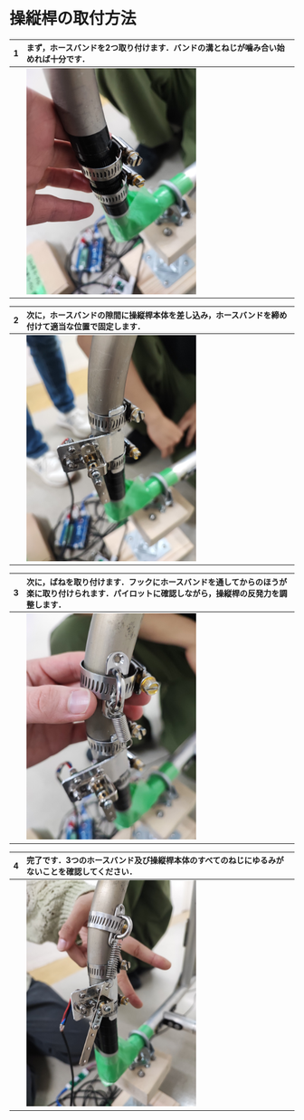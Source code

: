# 操縦桿の取付方法
|1|まず，ホースバンドを2つ取り付けます．バンドの溝とねじが噛み合い始めれば十分です．|
|---|:---|
||<img src="images/fit_hose_band.jpg" height="400px">|

|2|次に，ホースバンドの隙間に操縦桿本体を差し込み，ホースバンドを締め付けて適当な位置で固定します．|
|---|:---|
||<img src="images/install_maneuver.jpg" height="400px">|

|3|次に，ばねを取り付けます．フックにホースバンドを通してからのほうが楽に取り付けられます．パイロットに確認しながら，操縦桿の反発力を調整します．|
|---|:---|
||<img src="images/install_spring.jpg" height="400px">|

|4|完了です．3つのホースバンド及び操縦桿本体のすべてのねじにゆるみがないことを確認してください．|
|---|:---|
||<img src="images/complete_installation.jpg" height="400px">|
